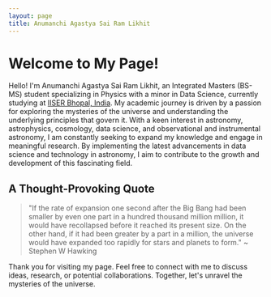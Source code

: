 ```yaml
---
layout: page
title: Anumanchi Agastya Sai Ram Likhit
---
```



# Welcome to My Page!

Hello! I'm Anumanchi Agastya Sai Ram Likhit, an Integrated Masters (BS-MS) student specializing in Physics with a minor in Data Science, currently studying at [IISER Bhopal, India](https://www.iiserb.ac.in/). My academic journey is driven by a passion for exploring the mysteries of the universe and understanding the underlying principles that govern it. With a keen interest in astronomy, astrophysics, cosmology, data science, and observational and instrumental astronomy, I am constantly seeking to expand my knowledge and engage in meaningful research. By implementing the latest advancements in data science and technology in astronomy, I aim to contribute to the growth and development of this fascinating field.



## A Thought-Provoking Quote

> "If the rate of expansion one second after the Big Bang had been smaller by even one part in a hundred thousand million million, it would have recollapsed before it reached its present size. On the other hand, if it had been greater by a part in a million, the universe would have expanded too rapidly for stars and planets to form."  ~ Stephen W Hawking


Thank you for visiting my page. Feel free to connect with me to discuss ideas, research, or potential collaborations. Together, let's unravel the mysteries of the universe.
